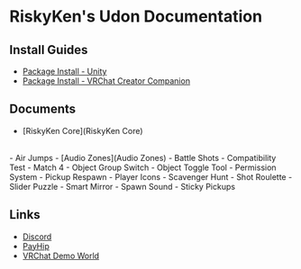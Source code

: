 # RiskyKen's Udon Documentation

## Install Guides

- [Package Install - Unity](https://docs.google.com/document/d/1yboKFSFRh2EmqESxKq5EaR8c1rdlEN4MOUtkxcWexD8)
- [Package Install - VRChat Creator Companion](https://docs.google.com/document/d/1u4XdBijIuOShECT0Nvwb43c_BHeK4vfTMugFvlvQO54)

## Documents

- [RiskyKen Core](RiskyKen Core)  
<br/>
- Air Jumps
- [Audio Zones](Audio Zones)
- Battle Shots
- Compatibility Test
- Match 4
- Object Group Switch
- Object Toggle Tool
- Permission System
- Pickup Respawn
- Player Icons
- Scavenger Hunt
- Shot Roulette 
- Slider Puzzle
- Smart Mirror
- Spawn Sound
- Sticky Pickups

## Links

- [Discord](https://discord.gg/tDgEmFZp5z)
- [PayHip](https://payhip.com/RiskyKen)
- [VRChat Demo World](https://vrchat.com/home/world/wrld_c220f9c7-f451-403b-bfae-89165c0eca5d)